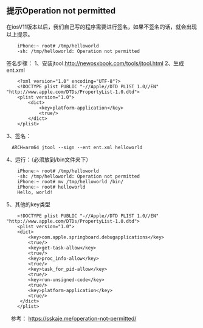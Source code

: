 ## 提示Operation not permitted

  在iosV11版本以后，我们自己写的程序需要进行签名，如果不签名的话，就会出现以上提示。
  
        iPhone:~ root# /tmp/helloworld 
        -sh: /tmp/helloworld: Operation not permitted
    
  签名步骤：
  1、安装jtool:http://newosxbook.com/tools/jtool.html
  2、生成ent.xml
  
        <?xml version="1.0" encoding="UTF-8"?>
        <!DOCTYPE plist PUBLIC "-//Apple//DTD PLIST 1.0//EN" "http://www.apple.com/DTDs/PropertyList-1.0.dtd">
        <plist version="1.0">
            <dict>
                <key>platform-application</key>
                <true/>
            </dict>
        </plist>
    
  3、签名：
  
      ARCH=arm64 jtool --sign --ent ent.xml helloworld
  
  4、运行：（必须放到/bin文件夹下）
  
        iPhone:~ root# /tmp/helloworld 
        -sh: /tmp/helloworld: Operation not permitted
        iPhone:~ root# mv /tmp/helloworld /bin/
        iPhone:~ root# helloworld
        Hello, world!
    
   5、其他的key类型
  
        <!DOCTYPE plist PUBLIC "-//Apple//DTD PLIST 1.0//EN" "http://www.apple.com/DTDs/PropertyList-1.0.dtd">
        <plist version="1.0">
        <dict>
            <key>com.apple.springboard.debugapplications</key>
            <true/>
            <key>get-task-allow</key>
            <true/>
            <key>proc_info-allow</key>
            <true/>
            <key>task_for_pid-allow</key>
            <true/>
            <key>run-unsigned-code</key>
            <true/>
            <key>platform-application</key>
            <true/>
         </dict>
        </plist>
    
    
    
    参考：
    https://sskaje.me/operation-not-permitted/
